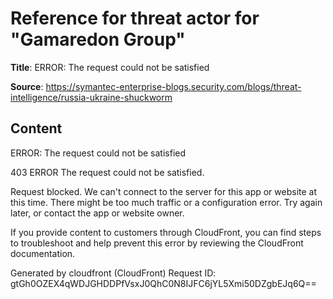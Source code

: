 # Reference for threat actor for "Gamaredon Group"

**Title**: ERROR: The request could not be satisfied

**Source**: https://symantec-enterprise-blogs.security.com/blogs/threat-intelligence/russia-ukraine-shuckworm

## Content


ERROR: The request could not be satisfied

403 ERROR
The request could not be satisfied.

Request blocked.
We can't connect to the server for this app or website at this time. There might be too much traffic or a configuration error. Try again later, or contact the app or website owner.

If you provide content to customers through CloudFront, you can find steps to troubleshoot and help prevent this error by reviewing the CloudFront documentation.



Generated by cloudfront (CloudFront)
Request ID: gtGh0OZEX4qWDJGHDDPfVsxJ0QhC0N8IJFC6jYL5Xmi50DZgbEJq6Q==




